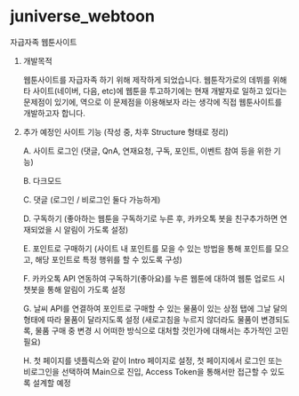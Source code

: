 # juniverse_webtoon
자급자족 웹툰사이트

1. 개발목적

    웹툰사이트를 자급자족 하기 위해 제작하게 되었습니다. 웹툰작가로의 데뷔를 위해 타 사이트(네이버, 다음, etc)에 웹툰을 투고하기에는 현재 개발자로 일하고 있다는 문제점이 있기에, 역으로 이 문제점을 이용해보자 라는 생각에 직접 웹툰사이트를 개발하고자 합니다.
    

2. 추가 예정인 사이트 기능 (작성 중, 차후 Structure 형태로 정리)

    A. 사이트 로그인 (댓글, QnA, 연재요청, 구독, 포인트, 이벤트 참여 등을 위한 기능)
    
    B. 다크모드
    
    C. 댓글 (로그인 / 비로그인 둘다 가능하게)
    
    D. 구독하기 (좋아하는 웹툰을 구독하기로 누른 후, 카카오톡 봇을 친구추가하면 연재되었을 시 알림이 가도록 설정)
    
    E. 포인트로 구매하기 (사이트 내 포인트를 모을 수 있는 방법을 통해 포인트를 모으고, 해당 포인트로 특정 행위를 할 수 있도록 구성)
    
    F. 카카오톡 API 연동하여 구독하기(좋아요)를 누른 웹툰에 대하여 웹툰 업로드 시 챗봇을 통해 알림이 가도록 설정
    
    G. 날씨 API를 연결하여 포인트로 구매할 수 있는 물품이 있는 상점 탭에 그날 달의 형태에 따라 물품이 달라지도록 설정 (새로고침을 누르지 않더라도 물품이 변경되도록, 물품 구매 중 변경 시 어떠한 방식으로 대처할 것인가에 대해서는 추가적인 고민 필요)
    
    H. 첫 페이지를 넷플릭스와 같이 Intro 페이지로 설정, 첫 페이지에서 로그인 또는 비로그인을 선택하여 Main으로 진입, Access Token을 통해서만 접근할 수 있도록 설계할 예정
    
    
    
    
